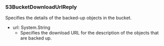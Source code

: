 ### S3BucketDownloadUrlReply
Specifies the details of the backed-up objects in the bucket.

- url: System.String
  - Specifies the download URL for the description of the objects that are backed up.
